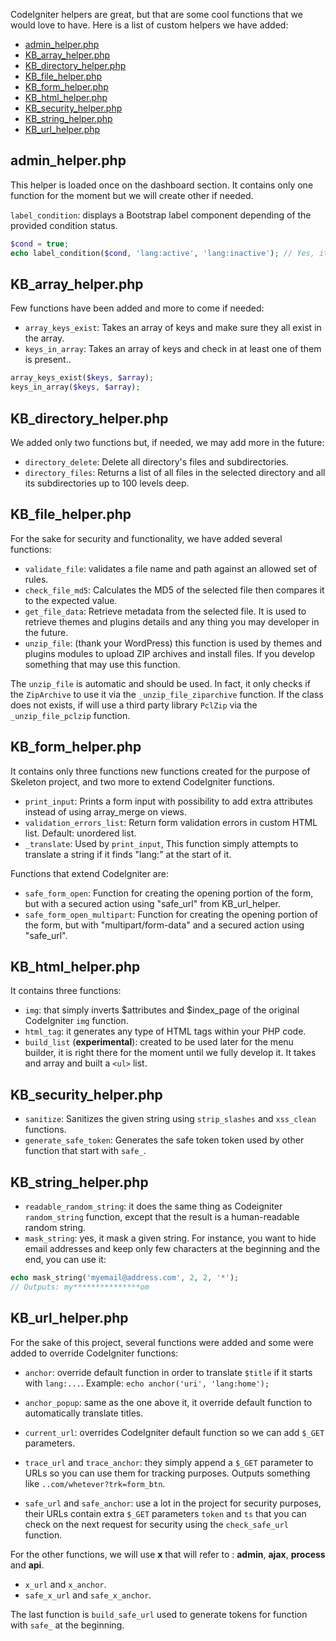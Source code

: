 CodeIgniter helpers are great, but that are some cool functions that we would love to have. Here is a list of custom helpers we have added:

* [admin_helper.php](#admin_helperphp)
* [KB_array_helper.php](#kb_array_helperphp)
* [KB_directory_helper.php](#kb_directory_helperphp)
* [KB_file_helper.php](#kb_file_helperphp)
* [KB_form_helper.php](#kb_form_helperphp)
* [KB_html_helper.php](#kb_html_helperphp)
* [KB_security_helper.php](#kb_security_helperphp)
* [KB_string_helper.php](#kb_string_helperphp)
* [KB_url_helper.php](#kb_url_helperphp)

## admin_helper.php

This helper is loaded once on the dashboard section. It contains only one function for the moment but we will create other if needed.

`label_condition`: displays a Bootstrap label component depending of the provided condition status.

```php
$cond = true;
echo label_condition($cond, 'lang:active', 'lang:inactive'); // Yes, it handles translations.
```

## KB_array_helper.php

Few functions have been added and more to come if needed:

* `array_keys_exist`: Takes an array of keys and make sure they all exist in the array.
* `keys_in_array`: Takes an array of keys and check in at least one of them is present..

```php
array_keys_exist($keys, $array);
keys_in_array($keys, $array);
```

## KB_directory_helper.php

We added only two functions but, if needed, we may add more in the future:

* `directory_delete`: Delete all directory's files and subdirectories.
* `directory_files`: Returns a list of all files in the selected directory and all its subdirectories up to 100 levels deep.

## KB_file_helper.php

For the sake for security and functionality, we have added several functions:

* `validate_file`: validates a file name and path against an allowed set of rules.
* `check_file_md5`: Calculates the MD5 of the selected file then compares it to the expected value.
* `get_file_data`: Retrieve metadata from the selected file. It is used to retrieve themes and plugins details and any thing you may developer in the future.
* `unzip_file`: (thank your WordPress) this function is used by themes and plugins modules to upload ZIP archives and install files. If you develop something that may use this function.

The `unzip_file` is automatic and should be used. In fact, it only checks if the `ZipArchive` to use it via the `_unzip_file_ziparchive` function. If the class does not exists, if will use a third party library `PclZip` via the `_unzip_file_pclzip` function.

## KB_form_helper.php

It contains only three functions new functions created for the purpose of Skeleton project, and two more to extend CodeIgniter functions.

* `print_input`: Prints a form input with possibility to add extra attributes instead of using array_merge on views.
* `validation_errors_list`: Return form validation errors in custom HTML list. Default: unordered list.
* `_translate`: Used by `print_input`, This function simply attempts to translate a string if it finds "lang:" at the start of it.

Functions that extend CodeIgniter are:

* `safe_form_open`: Function for creating the opening portion of the form, but with a secured action using "safe_url" from KB_url_helper.
* `safe_form_open_multipart`: Function for creating the opening portion of the form, but with "multipart/form-data" and a secured action using "safe_url".

## KB_html_helper.php

It contains three functions:

* `img`: that simply inverts $attributes and $index_page of the original CodeIgniter `img` function.
* `html_tag`: it generates any type of HTML tags within your PHP code.
* `build_list` (**experimental**): created to be used later for the menu builder, it is right there for the moment until we fully develop it. It takes and array and built a `<ul>` list.

## KB_security_helper.php

* `sanitize`: Sanitizes the given string using `strip_slashes` and `xss_clean` functions.
* `generate_safe_token`: Generates the safe token token used by other function that start with `safe_`.

## KB_string_helper.php

* `readable_random_string`: it does the same thing as Codeigniter `random_string` function, except that the result is a human-readable random string.
* `mask_string`: yes, it mask a given string. For instance, you want to hide email addresses and keep only few characters at the beginning and the end, you can use it:

```php
echo mask_string('myemail@address.com', 2, 2, '*');
// Outputs: my***************om
```

## KB_url_helper.php

For the sake of this project, several functions were added and some were added to override CodeIgniter functions:

* `anchor`: override default function in order to translate `$title` if it starts with `lang:...`. Example: `echo anchor('uri', 'lang:home');`
* `anchor_popup`: same as the one above it, it override default function to automatically translate titles.
* `current_url`: overrides CodeIgniter default function so we can add `$_GET` parameters.

* `trace_url` and `trace_anchor`: they simply append a `$_GET` parameter to URLs so you can use them for tracking purposes. Outputs something like `..com/whetever?trk=form_btn`.
* `safe_url` and `safe_anchor`: use a lot in the project for security purposes, their URLs contain extra `$_GET` parameters `token` and `ts` that you can check on the next request for security using the `check_safe_url` function.

For the other functions, we will use **x** that will refer to : **admin**, **ajax**, **process** and **api**.

* `x_url` and `x_anchor`.
* `safe_x_url` and `safe_x_anchor`.

The last function is `build_safe_url` used to generate tokens for function with `safe_` at the beginning.
